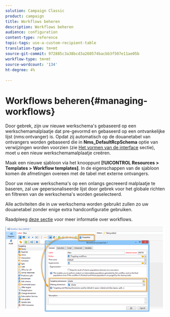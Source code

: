 ```yaml
---
solution: Campaign Classic
product: campaign
title: Workflows beheren
description: Workflows beheren
audience: configuration
content-type: reference
topic-tags: use-a-custom-recipient-table
translation-type: tm+mt
source-git-commit: 972885c3a38bcd3a260574bacbb3f507e11ae05b
workflow-type: tm+mt
source-wordcount: '134'
ht-degree: 4%

---
```



# Workflows beheren{#managing-workflows}

Door gebrek, zijn uw nieuwe werkschema&#39;s gebaseerd op een werkschemamalplaatje dat pre-gevormd en gebaseerd op een ontvankelijke lijst (nms:ontvanger) is. Opdat zij automatisch op de douanetabel van ontvangers worden gebaseerd die in **Nms_DefaultRcpSchema** optie van verwijzingen worden voorzien (zie [Het vormen van de interface](../../configuration/using/configuring-the-interface.md) sectie), moet u een nieuw werkschemamalplaatje creëren.

Maak een nieuwe sjabloon via het knooppunt **[!UICONTROL Resources > Templates > Workflow templates]**. In de eigenschappen van de sjabloon komen de afmetingen overeen met de tabel met externe ontvangers.

Door uw nieuwe werkschema&#39;s op een onlangs gecreeerd malplaatje te baseren, zal uw gepersonaliseerde lijst door gebrek voor het globale richten en filtreren van de werkschema&#39;s worden geselecteerd.

Alle activiteiten die in uw werkschema worden gebruikt zullen zo uw douanetabel zonder enige extra handconfiguratie gebruiken.

Raadpleeg [deze sectie](../../workflow/using/about-workflows.md) voor meer informatie over workflows.

![](assets/cfg_external_table_workflow.png)

